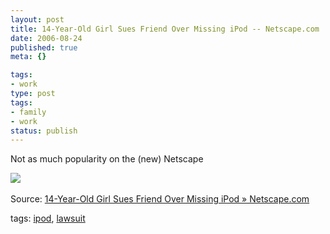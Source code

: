 ```yaml
---
layout: post
title: 14-Year-Old Girl Sues Friend Over Missing iPod -- Netscape.com
date: 2006-08-24
published: true
meta: {}

tags:
- work
type: post
tags:
- family
- work
status: publish
---
```



Not as much popularity on the (new) Netscape



[![](http://blog.andyeick.com/content/binary/WindowsLiveWriter/14YearOldGirlSuesFriendOverMissingiP.com_1447F/netscape_thumb6.gif)](http://blog.andyeick.com/content/binary/WindowsLiveWriter/14YearOldGirlSuesFriendOverMissingiP.com_1447F/netscape8.gif) 



Source: [14-Year-Old Girl Sues Friend Over Missing iPod » Netscape.com](http://tech.netscape.com/story/2006/08/23/14-year-old-girl-sues-friend-over-missing-ipod/)



tags: [ipod](http://technorati.com/tag/ipod), [lawsuit ](http://technorati.com/tag/lawsuit)

